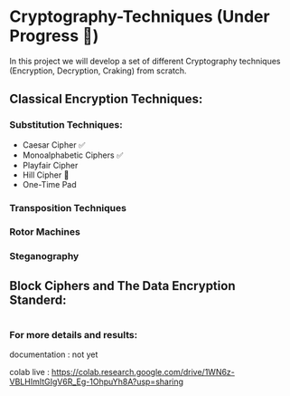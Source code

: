 # Cryptography-Techniques (Under Progress 🚧)
In this project we will develop a set of different Cryptography techniques (Encryption, Decryption, Craking) from scratch.

## Classical Encryption Techniques:

### Substitution Techniques:
- Caesar Cipher ✅
- Monoalphabetic Ciphers ✅
- Playfair Cipher
- Hill Cipher 🚧
- One-Time Pad

### Transposition Techniques

### Rotor Machines

### Steganography

## Block Ciphers and The Data Encryption Standerd:

#

### For more details and results:

documentation : not yet

colab live : https://colab.research.google.com/drive/1WN6z-VBLHImItGIgV6R_Eg-1OhpuYh8A?usp=sharing




